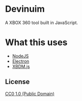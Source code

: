 # Devinuim

A XBOX 360 tool built in JavaScript.

# What this uses
* [NodeJS](https://nodejs.org)
* [Electron](https://electronjs.org)
* [XBDM.js](https://npmjs.org/package/xbdm.js)

## License

[CC0 1.0 (Public Domain)](LICENSE.md)
